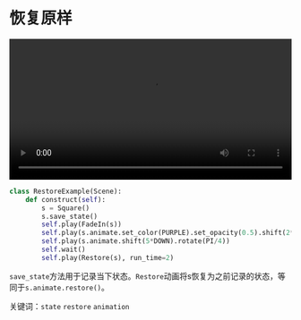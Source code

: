 # 恢复原样

<video controls loop style="width:100%;">
    <source src=../_static/RestoreExample.mp4 type="video/mp4"> </source>
</video>

```python
class RestoreExample(Scene):
    def construct(self):
        s = Square()
        s.save_state()
        self.play(FadeIn(s))
        self.play(s.animate.set_color(PURPLE).set_opacity(0.5).shift(2*LEFT).scale(3))
        self.play(s.animate.shift(5*DOWN).rotate(PI/4))
        self.wait()
        self.play(Restore(s), run_time=2)
```

`save_state`方法用于记录当下状态。`Restore`动画将s恢复为之前记录的状态，等同于`s.animate.restore()`。

关键词：`state` `restore` `animation`